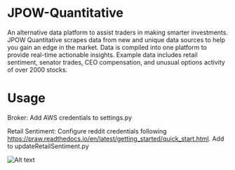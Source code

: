 # JPOW-Quantitative
An alternative data platform to assist traders in making smarter investments. JPOW Quantitative scrapes data from new and unique data sources to help you gain an edge in the market. Data is compiled into one platform to provide real-time actionable insights. Example data includes retail sentiment, senator trades, CEO compensation, and unusual options activity of over 2000 stocks.

# Usage 

Broker: Add AWS credentials to settings.py

Retail Sentiment: Configure reddit credentials following https://praw.readthedocs.io/en/latest/getting_started/quick_start.html. Add to updateRetailSentiment.py

![Alt text](https://iili.io/diqG6b.png)

